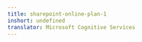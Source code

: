 ```yaml
---
title: sharepoint-online-plan-1
inshort: undefined
translator: Microsoft Cognitive Services
---
```




